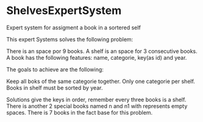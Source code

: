 # ShelvesExpertSystem
Expert system for assigment a book in a sortered self

This expert Systems solves the following problem:

There is an space por 9 books.
A shelf is an space for 3 consecutive books.
A book has the following features: name, categorie, key(as id) and year.

The goals to achieve are the following:

Keep all boks of the same categorie together.
Only one categorie per shelf.
Books in shelf must be sorted by year.

Solutions give the keys in order, remember every three books is a shelf.
There is another 2 special books named n and n1 with represents empty spaces.
There is 7 books in the fact base for this problem.

